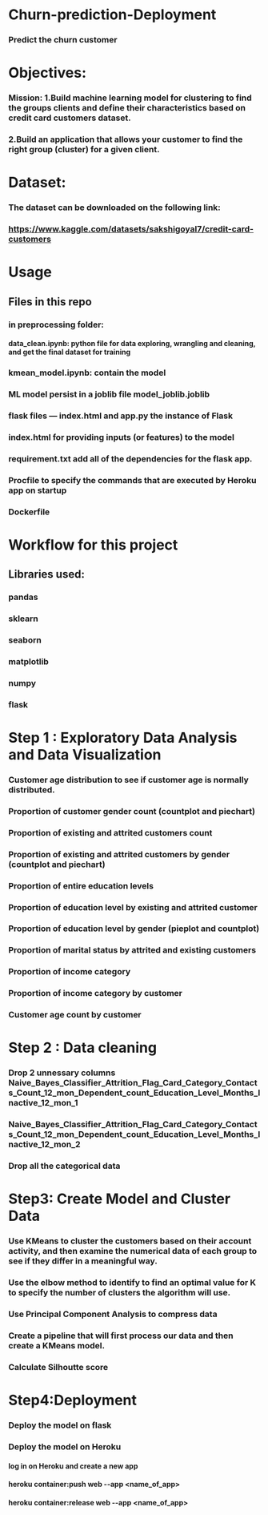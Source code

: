 # Churn-prediction-Deployment

### Predict the churn customer 

# Objectives:

### Mission: 1.Build machine learning model for clustering to find the groups clients and define their characteristics based on                            credit card customers dataset.
###                 2.Build an application that allows your customer to find the right group (cluster) for a given client. 


# Dataset:
### The dataset can be downloaded on the following link:

### https://www.kaggle.com/datasets/sakshigoyal7/credit-card-customers

# Usage
## Files in this repo
### in preprocessing folder:
####        data_clean.ipynb: python file for data exploring, wrangling and cleaning, and get the             final dataset for training
###         kmean_model.ipynb: contain the model 
### ML model persist  in a joblib file model_joblib.joblib 
### flask files — index.html and app.py the instance of Flask
### index.html for providing inputs (or features) to the model
### requirement.txt add all of the dependencies for the flask app.
### Procfile to specify the commands that are executed by Heroku app on startup
### Dockerfile


# Workflow for this project
## Libraries used:
### pandas
### sklearn
### seaborn 
### matplotlib
### numpy
### flask

# Step 1 : Exploratory Data Analysis and Data Visualization

### Customer age distribution to see if customer age is normally distributed.
### Proportion of customer gender count (countplot and piechart)
### Proportion of existing and attrited customers count
### Proportion of existing and attrited customers by gender (countplot and piechart)
### Proportion of entire education levels
### Proportion of education level by existing and attrited customer
### Proportion of education level by gender (pieplot and countplot)
### Proportion of marital status by attrited and existing customers
### Proportion of income category
### Proportion of income category by customer
### Customer age count by customer
# Step 2 : Data cleaning
###               Drop 2 unnessary columns Naive_Bayes_Classifier_Attrition_Flag_Card_Category_Contacts_Count_12_mon_Dependent_count_Education_Level_Months_Inactive_12_mon_1
### Naive_Bayes_Classifier_Attrition_Flag_Card_Category_Contacts_Count_12_mon_Dependent_count_Education_Level_Months_Inactive_12_mon_2
###                Drop all the categorical data 


# Step3: Create Model and Cluster Data

### Use KMeans to cluster the customers based on their account activity, and then examine the numerical data of each group to see if they differ in a meaningful way.
### Use the elbow method to identify to find an optimal value for K to specify the number of clusters the algorithm will use.
### Use Principal Component Analysis to compress data 
###  Create a pipeline that will first process our data and then create a KMeans model.
### Calculate Silhoutte score 

# Step4:Deployment

### Deploy the model on flask 
### Deploy the model on Heroku
#### log in on Heroku and create a new app
#### heroku container:push web --app <name_of_app>
#### heroku container:release web --app <name_of_app>











